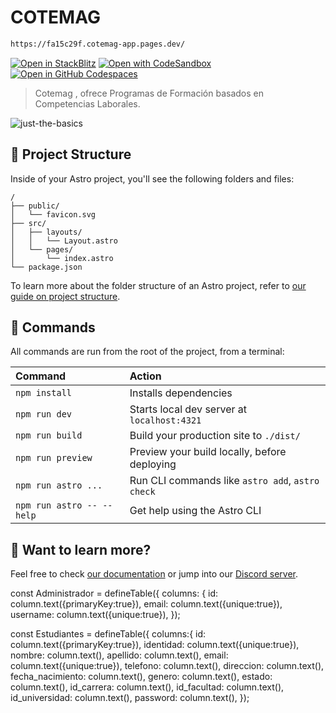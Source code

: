 # COTEMAG

```sh
https://fa15c29f.cotemag-app.pages.dev/
```

[![Open in StackBlitz](https://developer.stackblitz.com/img/open_in_stackblitz.svg)](https://stackblitz.com/github/withastro/astro/tree/latest/examples/basics)
[![Open with CodeSandbox](https://assets.codesandbox.io/github/button-edit-lime.svg)](https://codesandbox.io/p/sandbox/github/withastro/astro/tree/latest/examples/basics)
[![Open in GitHub Codespaces](https://github.com/codespaces/badge.svg)](https://codespaces.new/withastro/astro?devcontainer_path=.devcontainer/basics/devcontainer.json)

> Cotemag , ofrece Programas de Formación basados en Competencias Laborales. 

![just-the-basics](https://fa15c29f.cotemag-app.pages.dev/)

## 🚀 Project Structure

Inside of your Astro project, you'll see the following folders and files:

```text
/
├── public/
│   └── favicon.svg
├── src/
│   ├── layouts/
│   │   └── Layout.astro
│   └── pages/
│       └── index.astro
└── package.json
```

To learn more about the folder structure of an Astro project, refer to [our guide on project structure](https://docs.astro.build/en/basics/project-structure/).

## 🧞 Commands

All commands are run from the root of the project, from a terminal:

| Command                   | Action                                           |
| :------------------------ | :----------------------------------------------- |
| `npm install`             | Installs dependencies                            |
| `npm run dev`             | Starts local dev server at `localhost:4321`      |
| `npm run build`           | Build your production site to `./dist/`          |
| `npm run preview`         | Preview your build locally, before deploying     |
| `npm run astro ...`       | Run CLI commands like `astro add`, `astro check` |
| `npm run astro -- --help` | Get help using the Astro CLI                     |

## 👀 Want to learn more?

Feel free to check [our documentation](https://docs.astro.build) or jump into our [Discord server](https://astro.build/chat).

const Administrador = defineTable({
  columns: {
    id: column.text({primaryKey:true}),
    email: column.text({unique:true}),
    username: column.text({unique:true}),
});

const Estudiantes = defineTable({
  columns:{
    id: column.text({primaryKey:true}),
    identidad: column.text({unique:true}),
    nombre: column.text(),
    apellido: column.text(),
    email: column.text({unique:true}),
    telefono: column.text(),
    direccion: column.text(),
    fecha_nacimiento: column.text(),
    genero: column.text(),
    estado: column.text(),
    id_carrera: column.text(),
    id_facultad: column.text(),
    id_universidad: column.text(),
    password: column.text(),
});


